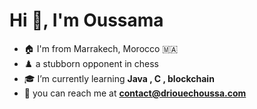 <h1>Hi 👋, I'm Oussama</h1>

- 🏠 I'm from Marrakech, Morocco 🇲🇦
- ♟️ a stubborn opponent in chess 
- 🎓 I’m currently learning **Java , C , blockchain**
- 📩 you can reach me at **contact@driouechoussa.com**

